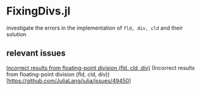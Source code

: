 # FixingDivs.jl
investigate the errors in the implementation of `fld, div, cld` and their solution

## relevant issues
[Incorrect results from floating-point division (fld, cld, div)](https://github.com/JuliaLang/julia/issues/49450)
(Incorrect results from floating-point division (fld, cld, div))[https://github.com/JuliaLang/julia/issues/49450]

